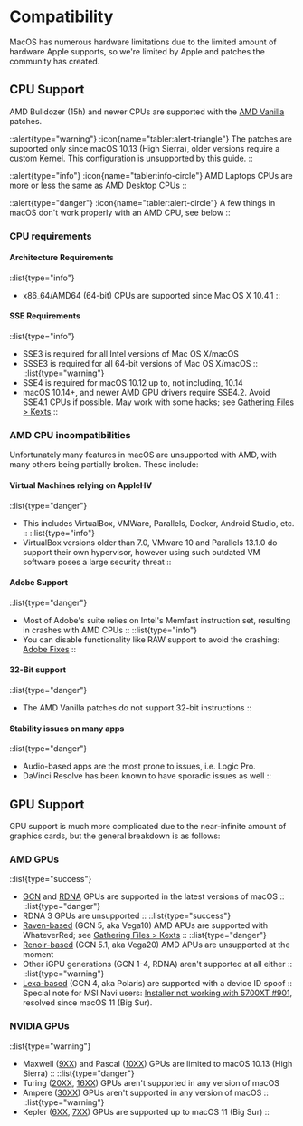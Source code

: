 # Compatibility

MacOS has numerous hardware limitations due to the limited amount of hardware Apple supports, so we're limited by Apple and patches the community has created.

## CPU Support

AMD Bulldozer (15h) and newer CPUs are supported with the [AMD Vanilla](https://github.com/AMD-OSX/AMD_Vanilla) patches.

::alert{type="warning"}
:icon{name="tabler:alert-triangle"} The patches are supported only since macOS 10.13 (High Sierra), older versions require a custom Kernel. This configuration is unsupported by this guide.
::

::alert{type="info"}
:icon{name="tabler:info-circle"} AMD Laptops CPUs are more or less the same as AMD Desktop CPUs
::

::alert{type="danger"}
:icon{name="tabler:alert-circle"} A few things in macOS don't work properly with an AMD CPU, see below
::

### CPU requirements

#### Architecture Requirements

::list{type="info"}
- x86_64/AMD64 (64-bit) CPUs are supported since Mac OS X 10.4.1
::

#### SSE Requirements

::list{type="info"}
- SSE3 is required for all Intel versions of Mac OS X/macOS
- SSSE3 is required for all 64-bit versions of Mac OS X/macOS
::
::list{type="warning"}
- SSE4 is required for macOS 10.12 up to, not including, 10.14
- macOS 10.14+, and newer AMD GPU drivers require SSE4.2. Avoid SSE4.1 CPUs if possible. May work with some hacks; see [Gathering Files > Kexts](/guide/gathering-files/kexts)
::

### AMD CPU incompatibilities

Unfortunately many features in macOS are unsupported with AMD, with many others being partially broken. These include:

#### Virtual Machines relying on AppleHV

::list{type="danger"}
- This includes VirtualBox, VMWare, Parallels, Docker, Android Studio, etc.
::
::list{type="info"}
- VirtualBox versions older than 7.0, VMware 10 and Parallels 13.1.0 do support their own hypervisor, however using such outdated VM software poses a large security threat
::

#### Adobe Support

::list{type="danger"}
- Most of Adobe's suite relies on Intel's Memfast instruction set, resulting in crashes with AMD CPUs
::
::list{type="info"}
- You can disable functionality like RAW support to avoid the crashing: [Adobe Fixes](https://gist.github.com/naveenkrdy/26760ac5135deed6d0bb8902f6ceb6bd)
::

#### 32-Bit support

::list{type="danger"}
- The AMD Vanilla patches do not support 32-bit instructions
::

#### Stability issues on many apps

::list{type="danger"}
- Audio-based apps are the most prone to issues, i.e. Logic Pro.
- DaVinci Resolve has been known to have sporadic issues as well
::

## GPU Support

GPU support is much more complicated due to the near-infinite amount of graphics cards, but the general breakdown is as follows:

### AMD GPUs

::list{type="success"}
- [GCN](https://en.wikipedia.org/wiki/Graphics_Core_Next) and [RDNA](https://en.wikipedia.org/wiki/RDNA_(microarchitecture)) GPUs are supported in the latest versions of macOS
::
::list{type="danger"}
- RDNA 3 GPUs are unsupported
::
::list{type="success"}
- [Raven-based](https://www.techpowerup.com/gpu-specs/amd-raven.g816) (GCN 5, aka Vega10) AMD APUs are supported with WhateverRed; see [Gathering Files > Kexts](/guide/gathering-files/kexts)
::
::list{type="danger"}
- [Renoir-based](https://www.techpowerup.com/gpu-specs/amd-renoir.g1058) (GCN 5.1, aka Vega20) AMD APUs are unsupported at the moment
- Other iGPU generations (GCN 1-4, RDNA) aren't supported at all either
::
::list{type="warning"}
- [Lexa-based](https://www.techpowerup.com/gpu-specs/amd-lexa.g806) (GCN 4, aka Polaris) are supported with a device ID spoof
::
Special note for MSI Navi users: [Installer not working with 5700XT #901](https://github.com/acidanthera/bugtracker/issues/901), resolved since macOS 11 (Big Sur).

### NVIDIA GPUs

::list{type="warning"}
- Maxwell ([9XX](https://en.wikipedia.org/wiki/GeForce_900_series)) and Pascal ([10XX](https://en.wikipedia.org/wiki/GeForce_10_series)) GPUs are limited to macOS 10.13 (High Sierra)
::
::list{type="danger"}
- Turing ([20XX](https://en.wikipedia.org/wiki/GeForce_20_series), [16XX](https://en.wikipedia.org/wiki/GeForce_16_series)) GPUs aren't supported in any version of macOS
- Ampere ([30XX](https://en.wikipedia.org/wiki/GeForce_30_series)) GPUs aren't supported in any version of macOS
::
::list{type="warning"}
- Kepler ([6XX](https://en.wikipedia.org/wiki/GeForce_600_series), [7XX](https://en.wikipedia.org/wiki/GeForce_700_series)) GPUs are supported up to macOS 11 (Big Sur)
::
